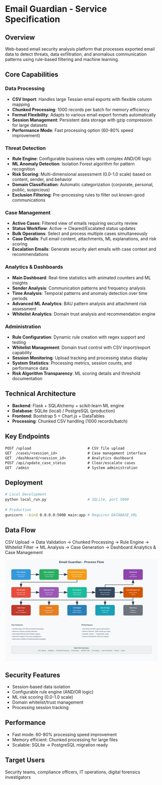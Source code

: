 # Email Guardian - Service Specification

## Overview
Web-based email security analysis platform that processes exported email data to detect threats, data exfiltration, and anomalous communication patterns using rule-based filtering and machine learning.

## Core Capabilities

### Data Processing
- **CSV Import**: Handles large Tessian email exports with flexible column mapping
- **Chunked Processing**: 1000 records per batch for memory efficiency
- **Format Flexibility**: Adapts to various email export formats automatically
- **Session Management**: Persistent data storage with gzip compression for large datasets
- **Performance Mode**: Fast processing option (60-80% speed improvement)

### Threat Detection
- **Rule Engine**: Configurable business rules with complex AND/OR logic
- **ML Anomaly Detection**: Isolation Forest algorithm for pattern recognition
- **Risk Scoring**: Multi-dimensional assessment (0.0-1.0 scale) based on content, sender, and behavior
- **Domain Classification**: Automatic categorization (corporate, personal, public, suspicious)
- **Exclusion Filtering**: Pre-processing rules to filter out known-good communications

### Case Management
- **Active Cases**: Filtered view of emails requiring security review
- **Status Workflow**: Active → Cleared/Escalated status updates
- **Bulk Operations**: Select and process multiple cases simultaneously
- **Case Details**: Full email content, attachments, ML explanations, and risk scoring
- **Escalation Emails**: Generate security alert emails with case context and recommendations

### Analytics & Dashboards
- **Main Dashboard**: Real-time statistics with animated counters and ML insights
- **Sender Analysis**: Communication patterns and frequency analysis  
- **Time Analysis**: Temporal patterns and anomaly detection over time periods
- **Advanced ML Analytics**: BAU pattern analysis and attachment risk assessment
- **Whitelist Analytics**: Domain trust analysis and recommendation engine

### Administration
- **Rule Configuration**: Dynamic rule creation with regex support and testing
- **Whitelist Management**: Domain trust control with CSV import/export capability
- **Session Monitoring**: Upload tracking and processing status display
- **System Statistics**: Processing metrics, session counts, and performance data
- **Risk Algorithm Transparency**: ML scoring details and threshold documentation

## Technical Architecture
- **Backend**: Flask + SQLAlchemy + scikit-learn ML engine
- **Database**: SQLite (local) / PostgreSQL (production)
- **Frontend**: Bootstrap 5 + Chart.js + DataTables
- **Processing**: Chunked CSV handling (1000 records/batch)

## Key Endpoints
```
POST /upload                          # CSV file upload
GET  /cases/<session_id>              # Case management interface
GET  /dashboard/<session_id>          # Analytics dashboard  
POST /api/update_case_status          # Clear/escalate cases
GET  /admin                           # System administration
```

## Deployment
```bash
# Local Development
python local_run.py                   # SQLite, port 5000

# Production  
gunicorn --bind 0.0.0.0:5000 main:app # Requires DATABASE_URL
```

## Data Flow
CSV Upload → Data Validation → Chunked Processing → Rule Engine → Whitelist Filter → ML Analysis → Case Generation → Dashboard Analytics & Case Management

![Process Flow Diagram](static/images/process_flow.svg)

## Security Features
- Session-based data isolation
- Configurable rule engine (AND/OR logic)
- ML risk scoring (0.0-1.0 scale)  
- Domain whitelist/trust management
- Processing session tracking

## Performance
- Fast mode: 60-80% processing speed improvement
- Memory efficient: Chunked processing for large files
- Scalable: SQLite → PostgreSQL migration ready

## Target Users
Security teams, compliance officers, IT operations, digital forensics investigators